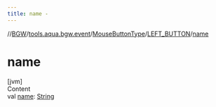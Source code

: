 ```yaml
---
title: name -
---
```

//[BGW](../../../../index.md)/[tools.aqua.bgw.event](../../index.md)/[MouseButtonType](../index.md)/[LEFT_BUTTON](index.md)/[name](name.md)



# name  
[jvm]  
Content  
val [name](name.md): [String](https://kotlinlang.org/api/latest/jvm/stdlib/kotlin/-string/index.html)  




